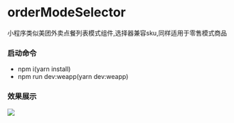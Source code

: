 # orderModeSelector
小程序类似美团外卖点餐列表模式组件,选择器兼容sku,同样适用于零售模式商品

### 启动命令
* npm i(yarn install)
* npm run dev:weapp(yarn dev:weapp)

### 效果展示
 [![](https://res.cloudinary.com/marcomontalbano/image/upload/v1597075099/video_to_markdown/images/video--da190696669af50f3680fcb11149400c-4834888bcd2b4555e72811f2a6951e10.jpg)](http://static.ledouya.com/Y9yErdzy0iXFXoFSybkFsbalhvYarymx.mp4 "")

